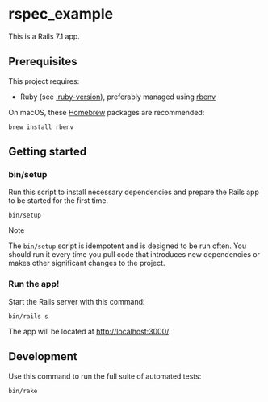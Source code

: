 # rspec_example

This is a Rails 7.1 app.

## Prerequisites

This project requires:

- Ruby (see [.ruby-version](./.ruby-version)), preferably managed using [rbenv](https://github.com/rbenv/rbenv)

On macOS, these [Homebrew](http://brew.sh) packages are recommended:

```
brew install rbenv
```

## Getting started

### bin/setup

Run this script to install necessary dependencies and prepare the Rails app to be started for the first time.

```
bin/setup
```

> [!NOTE]
> The `bin/setup` script is idempotent and is designed to be run often. You should run it every time you pull code that introduces new dependencies or makes other significant changes to the project.

### Run the app!

Start the Rails server with this command:

```
bin/rails s
```

The app will be located at <http://localhost:3000/>.

## Development

Use this command to run the full suite of automated tests:

```
bin/rake
```
